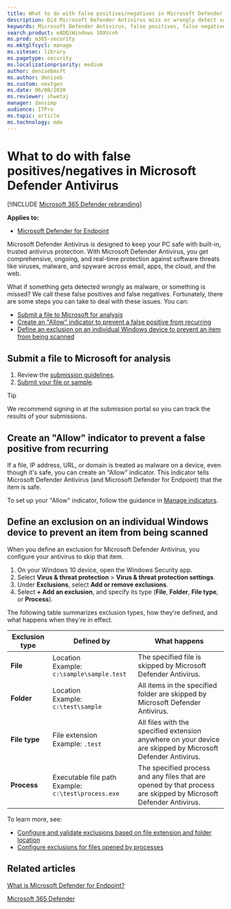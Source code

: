 ```yaml
---
title: What to do with false positives/negatives in Microsoft Defender Antivirus
description: Did Microsoft Defender Antivirus miss or wrongly detect something? Find out what you can do.
keywords: Microsoft Defender Antivirus, false positives, false negatives, exclusions
search.product: eADQiWindows 10XVcnh
ms.prod: m365-security
ms.mktglfcycl: manage
ms.sitesec: library
ms.pagetype: security
ms.localizationpriority: medium
author: denisebmsft
ms.author: deniseb
ms.custom: nextgen
ms.date: 06/08/2020
ms.reviewer: shwetaj
manager: dansimp
audience: ITPro
ms.topic: article
ms.technology: mde
---
```


# What to do with false positives/negatives in Microsoft Defender Antivirus

[!INCLUDE [Microsoft 365 Defender rebranding](../../includes/microsoft-defender.md)]


**Applies to:**

- [Microsoft Defender for Endpoint](https://go.microsoft.com/fwlink/p/?linkid=2146631)

Microsoft Defender Antivirus is designed to keep your PC safe with built-in, trusted antivirus protection. With Microsoft Defender Antivirus, you get comprehensive, ongoing, and real-time protection against software threats like viruses, malware, and spyware across email, apps, the cloud, and the web.

What if something gets detected wrongly as malware, or something is missed? We call these false positives and false negatives. Fortunately, there are some steps you can take to deal with these issues. You can:
- [Submit a file to Microsoft for analysis](#submit-a-file-to-microsoft-for-analysis)
- [Create an "Allow" indicator to prevent a false positive from recurring](#create-an-allow-indicator-to-prevent-a-false-positive-from-recurring)
- [Define an exclusion on an individual Windows device to prevent an item from being scanned](#define-an-exclusion-on-an-individual-windows-device-to-prevent-an-item-from-being-scanned)

## Submit a file to Microsoft for analysis

1. Review the [submission guidelines](../intelligence/submission-guide.md).
2. [Submit your file or sample](https://www.microsoft.com/wdsi/filesubmission).

> [!TIP]
> We recommend signing in at the submission portal so you can track the results of your submissions.

## Create an "Allow" indicator to prevent a false positive from recurring

If a file, IP address, URL, or domain is treated as malware on a device, even though it's safe, you can create an "Allow" indicator. This indicator tells Microsoft Defender Antivirus (and Microsoft Defender for Endpoint) that the item is safe.

To set up your "Allow" indicator, follow the guidance in [Manage indicators](https://docs.microsoft.com/windows/security/threat-protection/microsoft-defender-atp/manage-indicators).

## Define an exclusion on an individual Windows device to prevent an item from being scanned

When you define an exclusion for Microsoft Defender Antivirus, you configure your antivirus to skip that item.

1. On your Windows 10 device, open the Windows Security app.
2. Select **Virus & threat protection** > **Virus & threat protection settings**.
3. Under **Exclusions**, select **Add or remove exclusions**.
4. Select **+ Add an exclusion**, and specify its type (**File**, **Folder**, **File type**, or **Process**).

The following table summarizes exclusion types, how they're defined, and what happens when they're in effect.

|Exclusion type  |Defined by  |What happens  |
|---------|---------|---------|
|**File** |Location <br/>Example: `c:\sample\sample.test` |The specified file is skipped by Microsoft Defender Antivirus. |
|**Folder**    |Location <br/>Example: `c:\test\sample`       |All items in the specified folder are skipped by Microsoft Defender Antivirus.         |
|**File type**   |File extension <br/>Example: `.test` |All files with the specified extension anywhere on your device are skipped by Microsoft Defender Antivirus.         |
|**Process**     |Executable file path <br>Example: `c:\test\process.exe`         |The specified process and any files that are opened by that process are skipped by Microsoft Defender Antivirus.         |

To learn more, see:
- [Configure and validate exclusions based on file extension and folder location](https://docs.microsoft.com/windows/security/threat-protection/microsoft-defender-antivirus/configure-extension-file-exclusions-microsoft-defender-antivirus)
- [Configure exclusions for files opened by processes](https://docs.microsoft.com/windows/security/threat-protection/microsoft-defender-antivirus/configure-process-opened-file-exclusions-microsoft-defender-antivirus)

## Related articles

[What is Microsoft Defender for Endpoint?](https://docs.microsoft.com/windows/security/threat-protection/microsoft-defender-atp/microsoft-defender-advanced-threat-protection)

[Microsoft 365 Defender](https://docs.microsoft.com/microsoft-365/security/mtp/microsoft-threat-protection)
